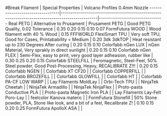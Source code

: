 #Break
Filament                         |  Special Properties                                                                            |  Volcano Profiles 
0.4mm Nozzle
---------------------------------|------------------------------------------------------------------------------------------------|--------------------------------
Real PETG                        |  Alternative to Prusament                                                                      |
Prusament PETG                   |  Good PETG Quality, 0.02 Tolerance                                                             |  0.35
0.20
0.15
0.10
0.07
FormFutura WOOD                  |  Wood filament with 40 % Wood                                                                  |  0.15
FFFWORLD FlexiSmart TPU          |  Very soft TPU, Good for Cases, 
Printabability = Medium                                       |  0.20
3dk 3dkTOP                       |  Heat resistant up to 230 Degrees 
After curing                                                |  0.20
0.15
0.10
Colorfabb nGen LUX               |  nGen Material, 
Very sprakly in direct sunlight                                               |  0.20
0.15
0.10
Colorfabb nGen FLEX              |  Semi-Flex, easy to print, 
very good layer adheasion, rubber like                             |  0.30
0.25
0.20
0.15
Colorfabb STEELFILL              |  Feromagnetic, Steel-Feel, 
50% Steel powder, 
Good Post-Processing, Heavy, 
RECALIBRATE Z!!!  |  0.20
0.15
Colorfabb NGEN                   |                                                                                                |
Colorfabb XT CF20                |                                                                                                |
Colorfabb COPPERFILL             |                                                                                                |
Colorfabb BROZEFILL              |                                                                                                |
Colorfabb GLOWFILL               |                                                                                                |
Colorfabb HT                     |                                                                                                |
Colorfabb PA-CF LOW WARP         |                                                                                                |
Lay Filaments MoldLay            |                                                                                                |
Orbi-Tech TPU                    |                                                                                                |
NinjaTek Cheetah                 |                                                                                                |
NinjaTek Armadillo               |                                                                                                |
NinjaTek NinjaFlex               |                                                                                                |
Proto-pasta Conductive PLA       |                                                                                                |
Proto-pasta Magnetic Iron PLA    |                                                                                                |
Lay Filaments Lay-Felt Poro-Lay  |                                                                                                |
feelcolor Kanova materic         |                                                                                                |
FormFutura Stonefill             |  50% Stone powder, PLA,
Stone like look, and a bit of a feel, 
Recalibrate Z!                  |  0.10
0.15
0.20
0.25
FormFutura ApolloX ASA           |                                                                                                |
